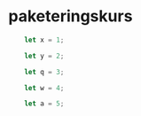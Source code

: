 # paketeringskurs
```javascript
	let x = 1;
```
```javascript
	let y = 2;
```
```javascript
	let q = 3;
```
```javascript
	let w = 4;
```
```javascript
	let a = 5;
```
